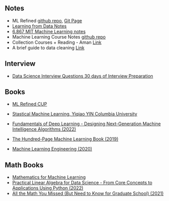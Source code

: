<!-- ## Table for further studies 
* [Books](/books)
* [Posts](/posts.md)
* [ml study](/ml_study) -->

## Notes

* ML Refined [github repo](https://github.com/jermwatt/control-notes), [Git Page](https://jermwatt.github.io/machine_learning_refined/notes/6_Linear_twoclass_classification/6_4_Perceptron.html)
* [Learning from Data Notes](https://github.com/darshanime/notes/blob/master/learning_from_data.org)
* [6.867 MIT Machine Learning notes](/ml_study/books/6_867%20MIT%20Machine%20Learning%20notes.pdf)
* Machine Learning Course Notes [github repo](https://github.com/dair-ai/ML-Course-Notes)
* Collection Courses + Reading - Aman [Link](https://aman.ai/)
* A brief guide to data cleaning [Link](/ml_study/books/A%20brief%20guide%20to%20data%20cleaning.pdf)

## Interview

* [Data Science Interview Questions 30 days of Interview Preparation](/ml_study/books/Data%20Science%20Interview%20Questions%20(30%20days%20of%20Interview%20Preparation).pdf)

## Books

* [ML Refined CUP](/ml_study/books/Machine%20Learning%20Refined%20-%20Foundations%2C%20Algorithms%2C%20and%20Applications%20CUP%20(2020)%20%5BBorhani%2C%20Reza_%20Katsaggelos%2C%20Aggelos%20Konstantinos_%20Watt%2C%20Jeremy%5D.pdf)
* [Stastical Machine Learning, Yiqiao YIN Columbia University](/ml_study/books/statistical_machine_learning%20%5BYiqiao%20Yin%5D.pdf)
* [Fundamentals of Deep Learning - Designing Next-Generation Machine Intelligence Algorithms (2022)](/ml_study/books/Fundamentals%20of%20Deep%20Learning%20-%20Designing%20Next-Generation%20Machine%20Intelligence%20Algorithms%20(2022)%20%5BNithin%20Buduma%2C%20Nikhil%20Buduma%2C%20Joe%20Papa%5D.pdf)
* [The Hundred-Page Machine Learning Book (2019)](/ml_study/books/The%20Hundred-Page%20Machine%20Learning%20Book%20(2019)%20%5BAndriy%20Burkov%5D.pdf)

* [Machine Learning Engineering (2020)](/ml_study/books/Machine%20Learning%20Engineering%20(2020)%20%5BAndriy%20Burkov%5D.pdf)

## Math Books
* [Mathematics for Machine Learning](/ml_study/books/Mathematics%20for%20Machine%20Learning%20(2020).pdf)
* [Practical Linear Algebra for Data Science - From Core Concepts to Applications Using Python (2022)](/ml_study/books/Data%20Science%20Interview%20Questions%20(30%20days%20of%20Interview%20Preparation).pdf)
* [All the Math You Missed (But Need to Know for Graduate School) (2021)](/ml_study/books/All%20the%20Math%20You%20Missed%20(But%20Need%20to%20Know%20for%20Graduate%20School)%2C%20Second%20Edition%20%5B2nd%20Ed%5D%20(2021)%20%5BThomas%20A.%20Garrity%5D.pdf)

